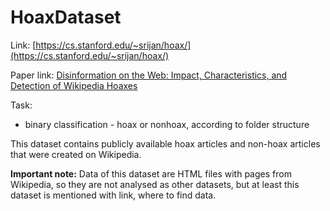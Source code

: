 # HoaxDataset

Link: [https://cs.stanford.edu/~srijan/hoax/](https://cs.stanford.edu/~srijan/hoax/)

Paper link: [Disinformation on the Web: Impact, Characteristics, and Detection of Wikipedia Hoaxes](https://cs.stanford.edu/~srijan/hoax/)

Task:
* binary classification - hoax or nonhoax, according to folder structure

This dataset contains publicly available hoax articles and non-hoax articles that were created on Wikipedia.

**Important note:** Data of this dataset are HTML files with pages from Wikipedia, so they are not analysed as other datasets, but at least this dataset is mentioned with link, where to find data.
